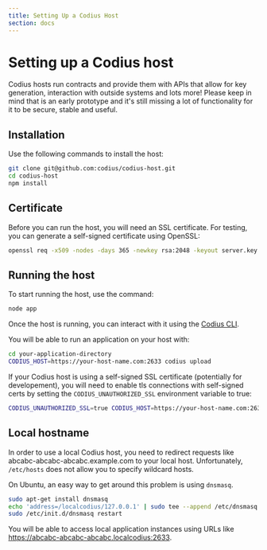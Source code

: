 ```yaml
---
title: Setting Up a Codius Host
section: docs
---
```

# Setting up a Codius host

Codius hosts run contracts and provide them with APIs that allow for key generation, interaction with outside systems and lots more! Please keep in mind that is an early prototype and it's still missing a lot of functionality for it to be secure, stable and useful.

## Installation
Use the following commands to install the host:

``` sh
git clone git@github.com:codius/codius-host.git
cd codius-host
npm install
```

## Certificate
Before you can run the host, you will need an SSL certificate. For testing, you can generate a self-signed certificate using OpenSSL:

``` sh
openssl req -x509 -nodes -days 365 -newkey rsa:2048 -keyout server.key -out server.crt
```

## Running the host
To start running the host, use the command:

``` sh
node app
```

Once the host is running, you can interact with it using the [Codius CLI](../using-codius/setup-cli.md).

You will be able to run an application on your host with:

``` sh
cd your-application-directory
CODIUS_HOST=https://your-host-name.com:2633 codius upload
```

If your Codius host is using a self-signed SSL certificate (potentially for developement), you will need to enable tls connections with self-signed certs by setting the `CODIUS_UNAUTHORIZED_SSL` environment variable to true:

``` sh
CODIUS_UNAUTHORIZED_SSL=true CODIUS_HOST=https://your-host-name.com:2633 codius upload
```

## Local hostname

In order to use a local Codius host, you need to redirect requests like abcabc-abcabc-abcabc.example.com to your local host. Unfortunately, `/etc/hosts` does not allow you to specify wildcard hosts.

On Ubuntu, an easy way to get around this problem is using `dnsmasq`.

``` sh
sudo apt-get install dnsmasq
echo 'address=/localcodius/127.0.0.1' | sudo tee --append /etc/dnsmasq.conf
sudo /etc/init.d/dnsmasq restart
```

You will be able to access local application instances using URLs like https://abcabc-abcabc-abcabc.localcodius:2633.
